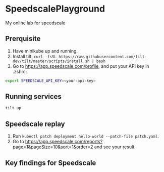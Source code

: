 # SpeedscalePlayground
My online lab for speedscale

## Prerquisite
1. Have minikube up and running.
2. Install tilt: `curl -fsSL https://raw.githubusercontent.com/tilt-dev/tilt/master/scripts/install.sh | bash`
3. Go to https://app.speedscale.com/profile, and put your API key in .zshrc:
```bash
export SPEEDSCALE_API_KEY=<your-api-key>
```

## Running services
```bash
tilt up
```

## Speedscale replay
1. Run `kubectl patch deployment hello-world --patch-file patch.yaml`.
2. Go to https://app.speedscale.com/reports?page=1&pageSize=10&sort=1&order=2 and see your result.

## Key findings for Speedscale
